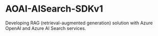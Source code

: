 # AOAI-AISearch-SDKv1
Developing RAG (retrieval-augmented generation) solution with Azure OpenAI and Azure AI Search services.
